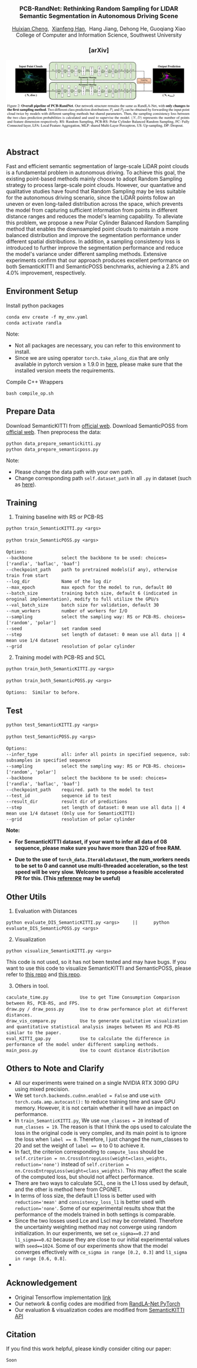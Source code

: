 [comment]: <> (# PCB-RandNet: Rethinking Random Sampling for LIDAR Semantic Segmentation in Autonomous Driving Scene)


[comment]: <> (Code for paper:)

[comment]: <> (> **PCB-RandNet: Rethinking Random Sampling for LIDAR Semantic Segmentation in Autonomous Driving Scene**)

[comment]: <> (> <br>Huixian Cheng, Xianfeng Han, Guoqiang Xiao<br>)

[comment]: <> (> Hope to be accepted by ~~AAAI 2023~~)

[comment]: <> (<div align="center">)

[comment]: <> (  <img src="assert/ppl.png"/>)

[comment]: <> (</div><br/>)


<br />
<p align="center">
  <h3 align="center"><strong>PCB-RandNet: Rethinking Random Sampling for LIDAR Semantic Segmentation in Autonomous Driving Scene</strong></h3>
  <p align="center">
      <a href="https://scholar.google.com/citations?user=L39a9d8AAAAJ" target='_blank'>Huixian Cheng</a>,&nbsp;
      <a href="https://scholar.google.com/citations?user=4FaCTFgAAAAJ" target='_blank'>Xianfeng Han</a>,&nbsp;
      Hang Jiang, Dehong He, Guoqiang Xiao
    <br>
  College of Computer and Information Science, Southwest University
  </p>

<h3 align="center">
  [arXiv]
</h3>

<div align="center">
  <img src="assert/ppl.png"/>
</div><br/>


## Abstract
Fast and efficient semantic segmentation of large-scale LiDAR point clouds is a fundamental problem in autonomous driving. To achieve this goal, the existing point-based methods mainly choose to adopt Random Sampling strategy to process large-scale point clouds. However, our quantative and qualitative studies have found that Random Sampling may be less suitable for the autonomous driving scenario, since the LiDAR points follow an uneven or even long-tailed distribution across the space, which prevents the model from capturing sufficient information from points in different distance ranges and reduces the model's learning capability. To alleviate this problem, we propose a new Polar Cylinder Balanced Random Sampling method that enables the downsampled point clouds to maintain a more balanced distribution and improve the segmentation performance under different spatial distributions. In addition, a sampling consistency loss is introduced to further improve the segmentation performance and reduce the model's variance under different sampling methods. Extensive experiments confirm that our approach produces excellent performance on both SemanticKITTI and SemanticPOSS benchmarks, achieving a 2.8% and 4.0% improvement, respectively.


## Environment Setup
Install python packages
```
conda env create -f my_env.yaml
conda activate randla
```
Note: 
- Not all packages are necessary, you can refer to this environment to install.
- Since we are using operator `torch.take_along_dim` that are only available in pytorch version ≥ 1.9.0 in [here](https://github.com/huixiancheng/PCB-RandNet/blob/3d05d457761f5f096263b9658940bc7d01ce04eb/train_both_SemanticKITTI.py#L170), please make sure that the installed version meets the requirements.

Compile C++ Wrappers
```
bash compile_op.sh
```

## Prepare Data
Download SemanticKITTI from [official web](http://www.semantic-kitti.org/dataset.html). Download SemanticPOSS from [official web](http://www.poss.pku.edu.cn./download.html).
Then preprocess the data:

```
python data_prepare_semantickitti.py
python data_prepare_semanticposs.py
```
Note: 
- Please change the data path with your own path.
- Change corresponding path `self.dataset_path` in all `.py` in dataset (such as [here](https://github.com/huixiancheng/PCB-RandNet/blob/3d05d457761f5f096263b9658940bc7d01ce04eb/dataset/semkitti_trainset.py#L32)).

## Training

1. Training baseline with RS or PCB-RS

```
python train_SemanticKITTI.py <args> 

python train_SemanticPOSS.py <args>

Options:
--backbone           select the backbone to be used: choices=['randla', 'baflac', 'baaf']
--checkpoint_path    path to pretrained models(if any), otherwise train from start
--log_dir            Name of the log dir
--max_epoch          max epoch for the model to run, default 80
--batch_size         training batch size, default 6 (indicated in oroginal implementation), modify to full utilize the GPU/s
--val_batch_size     batch size for validation, default 30
--num_workers        number of workers for I/O
--sampling           select the sampling way: RS or PCB-RS. choices=['random', 'polar']
--seed               set random seed
--step               set length of dataset: 0 mean use all data || 4 mean use 1/4 dataset
--grid               resolution of polar cylinder
```

2. Training model with PCB-RS and SCL
```
python train_both_SemanticKITTI.py <args>

python train_both_SemanticPOSS.py <args>

Options:  Similar to before.
```

## Test

```
python test_SemanticKITTI.py <args>

python test_SemanticPOSS.py <args>

Options:
--infer_type         all: infer all points in specified sequence, sub: subsamples in specified sequence
--sampling           select the sampling way: RS or PCB-RS. choices=['random', 'polar']
--backbone           select the backbone to be used: choices=['randla', 'baflac', 'baaf']
--checkpoint_path    required. path to the model to test
--test_id            sequence id to test
--result_dir         result dir of predictions
--step               set length of dataset: 0 mean use all data || 4 mean use 1/4 dataset (Only use for SemanticKITTI)
--grid               resolution of polar cylinder
```
**Note:** 
- **For SemanticKITTI dataset, if your want to infer all data of 08 sequence, please make sure you have more than 32G of free RAM.**

- **Due to the use of `torch_data.IterableDataset`, the num_workers needs to be set to 0 and cannot use multi-threaded acceleration, so the test speed will be very slow. Welcome to propose a feasible accelerated PR for this. (This [reference](https://medium.com/speechmatics/how-to-build-a-streaming-dataloader-with-pytorch-a66dd891d9dd) may be useful)**

## Other Utils
1. Evaluation with Distances
```
python evaluate_DIS_SemanticKITTI.py <args>     ||      python evaluate_DIS_SemanticPOSS.py <args>
```
2. Visualization
```
python visualize_SemanticKITTI.py <args>
```
This code is not used, so it has not been tested and may have bugs. If you want to use this code to visualize SemanticKITTI and SemanticPOSS, please refer to [this repo](https://github.com/PRBonn/semantic-kitti-api) and [this repo](https://github.com/huixiancheng/CENet).

3. Others in tool.
```
caculate_time.py            Use to get Time Consumption Comparison between RS, PCB-RS, and FPS.
draw.py / draw_poss.py      Use to draw performance plot at different distances.
draw_vis_compare.py         Use to generate qualitative visualization and quantitative statistical analysis images between RS and PCB-RS similar to the paper.
eval_KITTI_gap.py           Use to calculate the difference in performance of the model under different sampling methods.
main_poss.py                Use to count distance distribution
```

## Others to Note and Clarify

- All our experiments were trained on a single NVIDIA RTX 3090 GPU using mixed precision.
- We set `torch.backends.cudnn.enabled = False` and use `with torch.cuda.amp.autocast():` to reduce training time and save GPU memory. However, it is not certain whether it will have an impact on performance.
- In `train_SemanticKITTI.py`, We use `num_classes = 20` instead of `num_classes = 19`. The reason is that I think the ops used to calculate the loss in the original code is very complex, and its main point is to ignore the loss when `label == 0`. Therefore, I just changed the num_classes to 20 and set the weight of `label == 0` to 0 to achieve it.
- In fact, the criterion corresponding to `compute_loss` should be `self.criterion = nn.CrossEntropyLoss(weight=class_weights, reduction='none')` instead of `self.criterion = nn.CrossEntropyLoss(weight=class_weights)`. This may affect the scale of the computed loss, but should not affect performance.
- There are two ways to calculate SCL, one is the L1 loss used by default, and the other is method here from CPGNET.
- In terms of loss size, the default L1 loss is better used with `reduction='mean'` and `consistency_loss_l1` is better used with `reduction='none'`. Some of our experimental results show that the performance of the models trained in both settings is comparable.
- Since the two losses used Lce and Lscl may be correlated. Therefore the uncertainty weighting method may not converge using random initialization. In our experiments, we set `ce_sigma==0.27` and `l1_sigma==0.62` because they are close to our initial experimental values with `seed==1024`. Some of our experiments show that the model converges effectively with `ce_sigma in range [0.2, 0.3]` and `l1_sigma in range [0.6, 0.8]`.
- 

## Acknowledgement

- Original Tensorflow implementation [link](https://github.com/QingyongHu/RandLA-Net)
- Our network & config codes are modified from [RandLA-Net PyTorch](https://github.com/qiqihaer/RandLA-Net-pytorch)
- Our evaluation & visualization codes are modified from [SemanticKITTI API](https://github.com/PRBonn/semantic-kitti-api)

## Citation
If you find this work helpful, please kindly consider citing our paper:
~~~
Soon
~~~